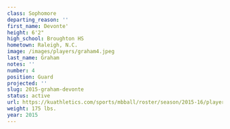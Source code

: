 ```yaml
---
class: Sophomore
departing_reason: ''
first_name: Devonte'
height: 6'2"
high_school: Broughton HS
hometown: Raleigh, N.C.
image: /images/players/graham4.jpeg
last_name: Graham
notes: ''
number: 4
position: Guard
projected: ''
slug: 2015-graham-devonte
status: active
url: https://kuathletics.com/sports/mbball/roster/season/2015-16/player/devonte-graham/
weight: 175 lbs.
year: 2015
---
```

